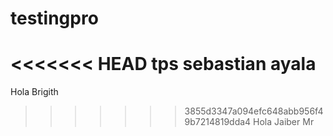 # testingpro
<<<<<<< HEAD
tps sebastian ayala
=======
Hola Brigith
>>>>>>> 3855d3347a094efc648abb956f49b7214819dda4
Hola Jaiber Mr